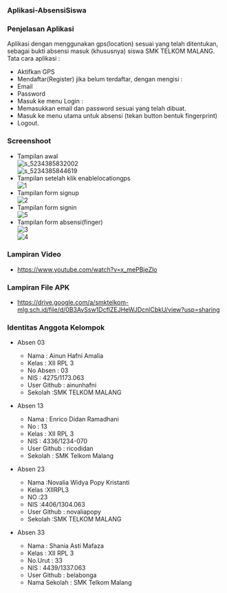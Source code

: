 ### Aplikasi-AbsensiSiswa ###

### Penjelasan Aplikasi ###

Aplikasi dengan menggunakan gps(location) sesuai yang telah ditentukan, sebagai bukti absensi masuk (khususnya) siswa SMK TELKOM MALANG. <br> 
Tata cara aplikasi :
* Aktifkan GPS
* Mendaftar(Register) jika belum terdaftar, dengan mengisi :
 * Email 
 * Password
* Masuk ke menu Login :
 * Memasukkan email dan password sesuai yang telah dibuat.
* Masuk ke menu utama untuk absensi (tekan button bentuk fingerprint)
* Logout.

### Screenshoot ###
* Tampilan awal<br>
![s_5234385832002](https://cloud.githubusercontent.com/assets/22153524/20464439/435057b2-af7a-11e6-957a-5f23e6f0469e.jpg)<br>
![s_5234385844619](https://cloud.githubusercontent.com/assets/22153524/20464456/6bab441a-af7a-11e6-908b-a8ef908a2cb0.jpg)<br>
* Tampilan setelah klik enablelocationgps<br>
![1](https://cloud.githubusercontent.com/assets/22153524/21011838/b90705be-bd85-11e6-9930-9b1db8c88976.PNG)<br>
* Tampilan form signup <br>
![2](https://cloud.githubusercontent.com/assets/22153524/21011899/0a1cfc60-bd86-11e6-991b-82eb4b4fb502.PNG)<br>
* Tampilan form signin<br>
![5](https://cloud.githubusercontent.com/assets/22153524/21011918/1819686c-bd86-11e6-8c6b-416c8433def3.PNG)<br>
* Tampilan form absensi(finger)<br>
![3](https://cloud.githubusercontent.com/assets/22153524/21011931/29072f88-bd86-11e6-9e97-1c79960a6c1d.PNG)<br>
![4](https://cloud.githubusercontent.com/assets/22153524/21011930/2906c07a-bd86-11e6-8a0e-40ae5457a781.PNG)<br>

### Lampiran Video ###
* https://www.youtube.com/watch?v=x_mePBjeZlo

### Lampiran File APK ###
* https://drive.google.com/a/smktelkom-mlg.sch.id/file/d/0B3AvSsw1DcflZEJHeWJDcnlCbkU/view?usp=sharing


### Identitas Anggota Kelompok ###
* Absen 03
  * Nama : Ainun Hafni Amalia
  * Kelas : XII RPL 3
  * No Absen : 03
  * NIS : 4275/1173.063
  * User Github : ainunhafni
  * Sekolah :SMK TELKOM MALANG

* Absen 13
  * Nama : Enrico Didan Ramadhani
  * No : 13
  * Kelas : XII RPL 3
  * NIS : 4336/1234-070
  * User Github : ricodidan
  * Sekolah : SMK Telkom Malang 

* Absen 23
  * Nama :Novalia Widya Popy Kristanti
  * Kelas :XIIRPL3
  * NO :23
  * NIS :4406/1304.063
  * User Github : novaliapopy
  * Sekolah :SMK TELKOM MALANG
  
* Absen 33
  * Nama : Shania Asti Mafaza
  * Kelas : XII RPL 3
  * No.Urut : 33
  * NIS : 4439/1337.063
  * User Github : belabonga
  * Nama Sekolah : SMK Telkom Malang
